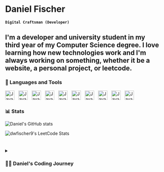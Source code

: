 # Daniel Fischer

**`Digital Craftsman (Developer)`**

I'm a developer and university student in my third year of my Computer Science degree. I love learning how new technologies work and I'm always working on something, whether it be a website, a personal project, or leetcode.
---

### 🧰 Languages and Tools

<img align="left" alt="Java" width="30px" style="padding-right:10px;" src="https://cdn.jsdelivr.net/gh/devicons/devicon/icons/java/java-original.svg"/>
<img align="left" alt="Java" width="30px" style="padding-right:10px;" src="https://cdn.jsdelivr.net/gh/devicons/devicon/icons/git/git-original.svg" />
<img align="left" alt="Java" width="30px" style="padding-right:10px;" src="https://cdn.jsdelivr.net/gh/devicons/devicon/icons/linux/linux-original.svg" />
<img align="left" alt="Java" width="30px" style="padding-right:10px;" src="https://cdn.jsdelivr.net/gh/devicons/devicon/icons/html5/html5-plain.svg" />
<img align="left" alt="Java" width="30px" style="padding-right:10px;" src="https://cdn.jsdelivr.net/gh/devicons/devicon/icons/css3/css3-plain.svg" />
<img align="left" alt="Java" width="30px" style="padding-right:10px;" src="https://cdn.jsdelivr.net/gh/devicons/devicon/icons/javascript/javascript-plain.svg" />
<img align="left" alt="Java" width="30px" style="padding-right:10px;" src="https://cdn.jsdelivr.net/gh/devicons/devicon/icons/nodejs/nodejs-original.svg" />
<img align="left" alt="Java" width="30px" style="padding-right:10px;" src="https://cdn.jsdelivr.net/gh/devicons/devicon/icons/python/python-plain.svg" />
<img align="left" alt="Java" width="30px" style="padding-right:10px;" src="https://cdn.jsdelivr.net/gh/devicons/devicon/icons/github/github-original.svg" />
<img align="left" alt="Java" width="30px" style="padding-right:10px;" src="https://cdn.jsdelivr.net/gh/devicons/devicon/icons/gradle/gradle-plain.svg" />
<br />


#

### 📊 Stats

![Daniel's GitHub stats](https://github-readme-stats.vercel.app/api?username=dwfischer9&show_icons=true&theme=gruvbox)

<!-- ![GitHub Streak](https://streak-stats.demolab.com?user=dwfischer9&theme=gruvbox&border_radius=4.5) -->
![dwfischer9's LeetCode Stats](https://leetcode-stats.vercel.app/api?username=dwfischer9&theme=Light)
#

<details>
 <summary><h3>👨‍💻 Daniel's Coding Journey</h3></summary>

[website]: https://danielthedev.xyz
[linkedin]: https://www.linkedin.com/in/danwfischer/
